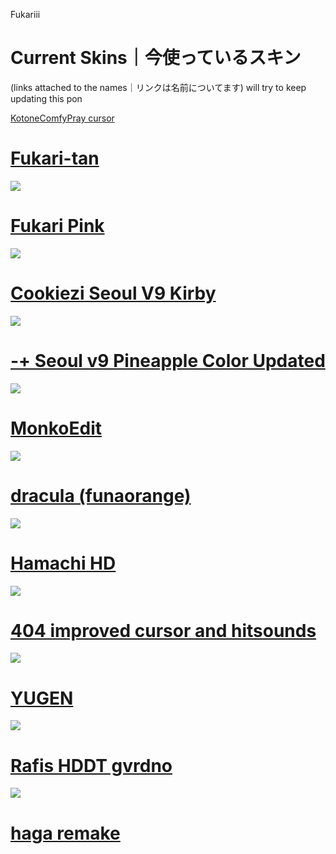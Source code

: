 Fukariii
# Current Skins｜今使っているスキン 
(links attached to the names｜リンクは名前についてます)
will try to keep updating this
pon

[KotoneComfyPray cursor](https://dl.dropboxusercontent.com/s/r78lbelm8mapzsm/KotoneComfyPray.zip)

# [Fukari-tan](https://dl.dropboxusercontent.com/s/wmgc60j85vvsl1c/Fukari-tan.osk)
![](https://osu.ppy.sh/ss/16834749/bb17)

# [Fukari Pink](https://dl.dropboxusercontent.com/s/h6shw93yneae35g/Fukari%20Pink.osk)
![](https://osu.ppy.sh/ss/16544412/1d56)

# [Cookiezi Seoul V9 Kirby](https://www.mediafire.com/file/muj1vncr1msalgr/-+_Seoul_v9_Personal_Skin_Kirby.osk/file)
![](https://osu.ppy.sh/ss/16573450/44cf)

# [-+ Seoul v9 Pineapple Color Updated](https://shigeskln.s-ul.eu/aZMjYmod)
![](https://camo.githubusercontent.com/73201d244e4b98509c57e071326a3c4c427e6f8290b54f6c2a76fdee7d766a46/68747470733a2f2f692e696d6775722e636f6d2f57704c79504d6e2e706e67)

# [MonkoEdit](https://www.mediafire.com/file/xthnviquoptb313/MonkoEdit.osk/file)
![](https://skins.osuck.net/uploads/posts/2021-03/1615248704_screenshot9666.jpg)

# [dracula (funaorange)](https://www.dropbox.com/s/n57ci29mq0ni815/dracula_final.osk?dl=0)
![](https://osu.ppy.sh/ss/13421944/da9d)

# [Hamachi HD](https://mega.nz/file/QV5EURAL#Vc5NZamQdwq0IM2uFaqICz6exbFyAdbQRdv1U0r3gck)
![](https://osu.ppy.sh/ss/16573515/66dd)


# [404 improved cursor and hitsounds](https://dl.dropboxusercontent.com/s/n7ys6jpso7vs0kv/404%20SkinNotFound%20v2.osk)
![](https://osu.ppy.sh/ss/13488989/a76a)

# [YUGEN](https://drive.google.com/file/d/1UoyIbbcbl_F5S9Ku2qzCXWYIfN-RdYiN/view)
![](https://osu.ppy.sh/ss/15244377/36f0)

# [Rafis HDDT gvrdno](https://dl.dropboxusercontent.com/s/cfob6vaj1wq0zrh/Rafis%20HDDT%20gvrdno.osk)
![](https://osu.ppy.sh/ss/16544400/7a22)

# [haga remake](https://dl.dropboxusercontent.com/s/a6ksjbfvbrwwves/haga%20remake.osk)

